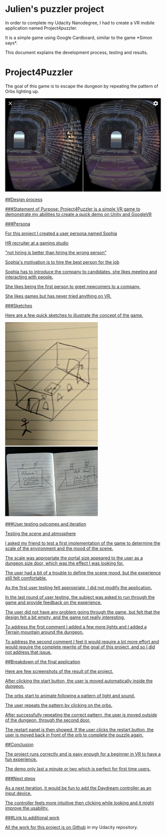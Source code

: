 # Julien's puzzler project

In order to complete my Udacity Nanodegree, I had to create a VR mobile application named Project4puzzler.

It is a simple game using Google Cardboard, similar to the game \*Simon says\*.

This document explains the development process, testing and results.

# Project4Puzzler

The goal of this game is to escape the dungeon by repeating the pattern of Orbs lighting up.

<a href="https://youtu.be/RhPmb2DC6qI" alt="Project4Puzzler Video" target="_blank"><img src="https://github.com/otiasj/udacity/blob/master/VR/P4/docs/img3.png" alt="Project4Puzzler video" width="560">

##Design process

###Statement of Purpose:
Project4Puzzler is a simple VR game to demonstrate my abilities to create a quick demo on Unity and GoogleVR

###Persona

For this project I created a user persona named Sophia

HR recruiter at a gaming studio

&quot;not hiring is better than hiring the wrong person&quot;

Sophia&#39;s motivation is to hire the best person for the job

Sophia has to introduce the company to candidates, she likes meeting and interacting with people.

She likes being the first person to greet newcomers to a company.

She likes games but has never tried anything on VR.

###Sketches

Here are a few quick sketches to illustrate the concept of the game.

<img src="https://github.com/otiasj/udacity/blob/master/VR/P4/docs/img1.jpg" alt="Overall Design Sketch" width="300">
<img src="https://github.com/otiasj/udacity/blob/master/VR/P4/docs/img2.jpg" alt="Overall Design Sketch" width="300">

###User testing outcomes and iteration

Testing the scene and atmosphere

I asked my friend to test a first implementation of the game to determine the scale of the environment and the mood of the scene.

The scale was appropriate the portal size appeared to the user as a dungeon size door, which was the effect I was looking for.

The user had a bit of a trouble to define the scene mood, but the experience still felt comfortable.

As the first user testing felt appropriate, I did not modify the application.

In the last round of user testing, the subject was asked to run through the game and provide feedback on the experience.

The user did not have any problem going through the game, but felt that the design felt a bit empty, and the game not really interesting.

To address the first comment I added a few more lights and I added a Terrain mountain around the dungeon.

To address the second comment I feel it would require a lot more effort and would require the complete rewrite of the goal of this project, and so I did not address that issue.

##Breakdown of the final application

Here are few screenshots of the result of the project.

After clicking the start button, the user is moved automatically inside the dungeon.

The orbs start to animate following a pattern of light and sound.

The user repeats the pattern by clicking on the orbs.

After successfully repeating the correct pattern, the user is moved outside of the dungeon, through the second door.

The restart panel is then showed. If the user clicks the restart button, the user is moved back in front of the orb to complete the puzzle again.

##Conclusion

The project runs correctly and is easy enough for a beginner in VR to have a fun experience.

The demo only last a minute or two which is perfect for first time users.

###Next steps

As a next iteration, it would be fun to add the Daydream controller as an input device.

The controller feels more intuitive then clicking while looking and it might improve the usability.

###Link to additional work

All the work for this project is on [Github](https://github.com/otiasj/udacity/tree/master/VR) in my Udacity repository.
